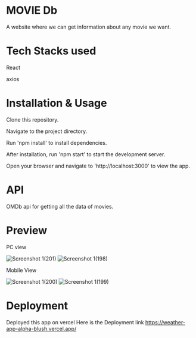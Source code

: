 # MOVIE Db
A website where we can get information about any movie we want.

# Tech Stacks used
React

axios


# Installation & Usage

Clone this repository.

Navigate to the project directory.

Run 'npm install' to install dependencies.

After installation, run 'npm start' to start the development server.

Open your browser and navigate to 'http://localhost:3000' to view the app.

# API 
OMDb api for getting all the data of movies.

# Preview 

PC view

![Screenshot 1(201)](https://github.com/user-attachments/assets/bf3e44c0-0eb3-455e-8a32-ad0482c296d5)
![Screenshot 1(198)](https://github.com/user-attachments/assets/564a5d5c-5573-4afd-b690-aa6f3cb928ce)



Mobile View

![Screenshot 1(200)](https://github.com/user-attachments/assets/d2f136b7-cc5e-42f1-a836-e6005727a938)
![Screenshot 1(199)](https://github.com/user-attachments/assets/eb75022b-548b-4111-9cb8-78a5ab0e87b3)


# Deployment

Deployed this app on vercel Here is the Deployment link https://weather-app-alpha-blush.vercel.app/


